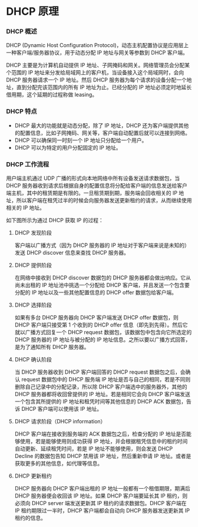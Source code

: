 # DHCP 原理

### DHCP 概述

DHCP (Dynamic Host Configuration Protocol)，动态主机配置协议是应用层上一种客户端/服务器协议，用于动态分配 IP 地址与网关等参数到 DHCP 客户端。

DHCP 主要是为计算机自动提供 IP 地址、子网掩码和网关。网络管理员会分配某个范围的 IP  地址来分发给局域网上的客户机，当设备接入这个局域网时，会向 DHCP 服务器请求一个 IP 地址。然后 DHCP  服务器为每个请求的设备分配一个地址，直到分配完该范围内的所有 IP 地址为止。已经分配的 IP 地址必须定时地延长借用期，这个延期的过程称做  leasing。

### DHCP 特点

- DHCP 最大的功能就是动态分配，除了 IP 地址，DHCP 还为客户端提供其他的配置信息，比如子网掩码、网关等，客户端自动配置后就可以连接到网络。
- DHCP 可以确保同一时刻一个 IP 地址只分配给一个用户。
- DHCP 可以为特定的用户分配固定的 IP 地址。

### DHCP 工作流程

用户端主机通过 UDP 广播的形式向本地网络中所有设备发送请求数据包，当 DHCP  服务器收到请求后根据自身的配置信息将分配给客户端的信息发送给客户端主机，其中的租赁期是有限的。一旦租赁期到期，服务端会回收相关的 IP  地址，所以客户端在租凭过半的时候会向服务器发送更新租约的请求，从而继续使用相关的 IP 地址。

如下图所示为通过 DHCP 获取 IP 的过程：

1. DHCP 发现阶段

    客户端以广播方式（因为 DHCP 服务器的 IP 地址对于客户端来说是未知的）发送 DHCP discover 信息来查找 DHCP 服务器。

2. DHCP 提供阶段

    在网络中接收到 DHCP discover 数据包的 DHCP 服务器都会做出响应。它从尚未出租的 IP 地址池中挑选一个分配给 DHCP 客户端，并且发送一个包含要分配的 IP 地址以及一些其他配置信息的 DHCP offer 数据包给客户端。

3. DHCP 选择阶段

    如果有多台 DHCP 服务器向 DHCP 客户端发送 DHCP offer 数据包，则 DHCP 客户端只接受第 1 个收到的 DHCP offer 信息（即先到先得）。然后它就以广播方式回复一个 DHCP request 数据包，该数据包中包含向它所选定的 DHCP 服务器的 IP 地址与被分配的 IP 地址信息。之所以要以广播方式回答，是为了通知所有 DHCP 服务器。

4. DHCP 确认阶段

    当 DHCP 服务器收到 DHCP 客户端回答的 DHCP request 数据包之后，会确认 request 数据包中的 DHCP  服务端 IP 地址是否与自己的相同，若是不同则删除自己记录中的分配记录，所以除 DHCP 客户端选中的服务器外，其他的 DHCP  服务器都将收回曾提供的 IP 地址。若是相同它会向 DHCP 客户端发送一个包含其所提供的 IP 地址和租凭时间等其他信息的 DHCP ACK  数据包，告诉 DHCP 客户端可以使用该 IP 地址。

5. DHCP 请求阶段（DHCP information）

    DHCP 客户端在接收到服务端的 ACK 数据包之后，检查分配的 IP 地址是否能够使用，若是能够使用则成功获得 IP  地址，并会根据租凭信息中的租约时间自动更新、延续租凭时间，若是 IP 地址不能够使用，则会发送 DHCP Decline 的数据包告知 DHCP 禁用该 IP 地址，然后重新申请 IP 地址。或者是获取更多的其他信息，如代理等信息。

6. DHCP 更新租约

    DHCP 服务器向 DHCP 客户端出租的 IP 地址一般都有一个租借期限，期满后 DHCP 服务器便会收回该 IP 地址。如果 DHCP 客户端要延长其 IP 租约，则必须向 DHCP server 端发送更新其 IP 租约的请求数据包。DHCP 客户端在 IP  租约期限过一半时，DHCP 客户端都会自动向 DHCP 服务器发送更新其 IP 租约的信息。
